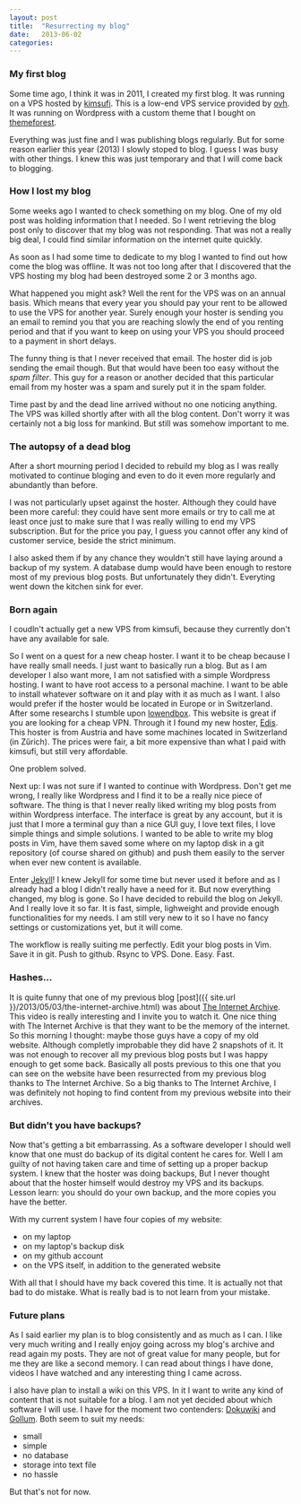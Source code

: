 ```yaml
---
layout: post
title:  "Resurrecting my blog"
date:   2013-06-02
categories: 
---
```



### My first blog

Some time ago, I think it was in 2011, I created my first blog. It was running on a VPS hosted by [kimsufi](http://www.kimsufi.com). This is a low-end VPS service provided by [ovh](http://www.ovh.com/). It was running on Wordpress with a custom theme that I bought on [themeforest](http://www.themeforest.com/).

Everything was just fine and I was publishing blogs regularly. But for some reason earlier this year (2013) I slowly stoped to blog. I guess I was busy with other things. I knew this was just temporary and that I will come back to blogging.

### How I lost my blog

Some weeks ago I wanted to check something on my blog. One of my old post was holding information that I needed. So I went retrieving the blog post only to discover that my blog was not responding. That was not a really big deal, I could find similar information on the internet quite quickly.

As soon as I had some time to dedicate to my blog I wanted to find out how come the blog was offline. It was not too long after that I discovered that the VPS hosting my blog had been destroyed some 2 or 3 months ago.

What happened you might ask? Well the rent for the VPS was on an annual basis. Which means that every year you should pay your rent to be allowed to use the VPS for another year. Surely enough your hoster is sending you an email to remind you that you are reaching slowly the end of you renting period and that if you want to keep on using your VPS you should proceed to a payment in short delays.

The funny thing is that I never received that email. The hoster did is job sending the email though. But that would have been too easy without the _spam filter_. This guy for a reason or another decided that this particular email from my hoster was a spam and surely put it in the spam folder.

Time past by and the dead line arrived without no one noticing anything. The VPS was killed shortly after with all the blog content. Don't worry it was certainly not a big loss for mankind. But still was somehow important to me.

### The autopsy of a dead blog

After a short mourning period I decided to rebuild my blog as I was really motivated to continue bloging and even to do it even more regularly and abundantly than before.

I was not particularly upset against the hoster. Although they could have been more careful: they could have sent more emails or try to call me at least once just to make sure that I was really willing to end my VPS subscription. But for the price you pay, I guess you cannot offer any kind of customer service, beside the strict minimum.

I also asked them if by any chance they wouldn't still have laying around a backup of my system. A database dump would have been enough to restore most of my previous blog posts. But unfortunately they didn't. Everyting went down the kitchen sink for ever.

### Born again

I coudln't actually get a new VPS from kimsufi, because they currently don't have any available for sale.

So I went on a quest for a new cheap hoster. I want it to be cheap because I have really small needs. I just want to basically run a blog. But as I am developer I also want more, I am not satisfied with a simple Wordpress hosting. I want to have root access to a personal machine. I want to be able to install whatever software on it and play with it as much as I want. I also would prefer if the hoster would be located in Europe or in Switzerland. After some researchs I stumble upon [lowendbox](http://lowendbox.com/). This website is great if you are looking for a cheap VPN. Through it I found my new hoster, [Edis](http://www.edis.at/). This hoster is from Austria and have some machines located in Switzerland (in Zűrich). The prices were fair, a bit more expensive than what I paid with kimsufi, but still very affordable.

One problem solved.

Next up: I was not sure if I wanted to continue with Wordpress. Don't get me wrong, I really like Wordpress and I find it to be a really nice piece of software. The thing is that I never really liked writing my blog posts from within Wordpress interface. The interface is great by any account, but it is just that I more a terminal guy than a nice GUI guy, I love text files, I love simple things and simple solutions. I wanted to be able to write my blog posts in Vim, have them saved some where on my laptop disk in a git repository (of course shared on github) and push them easily to the server when ever new content is available.

Enter [Jekyll](http://jekyllrb.com/)! I knew Jekyll for some time but never used it before and as I already had a blog I didn't really have a need for it. But now everything changed, my blog is gone. So I have decided to rebuild the blog on Jekyll. And I really love it so far. It is fast, simple, lighweight and provide enough functionalities for my needs. I am still very new to it so I have no fancy settings or customizations yet, but it will come.

The workflow is really suiting me perfectly. Edit your blog posts in Vim. Save it in git. Push to github. Rsync to VPS. Done. Easy. Fast.

### Hashes...

It is quite funny that one of my previous blog [post]({{ site.url }}/2013/05/03/the-internet-archive.html) was about [The Internet Archive](http://archive.org/). This video is really interesting and I invite you to watch it. One nice thing with The Internet Archive is that they want to be the memory of the internet. So this morning I thought: maybe those guys have a copy of my old website. Although completly improbable they did have 2 snapshots of it. It was not enough to recover all my previous blog posts but I was happy enough to get some back. Basically all posts previous to this one that you can see on the website have been resurrected from my previous blog thanks to The Internet Archive. So a big thanks to The Internet Archive, I was definitely not hoping to find content from my previous website into their archives.

### But didn't you have backups?

Now that's getting a bit embarrassing. As a software developer I should well know that one must do backup of its digital content he cares for. Well I am guilty of not having taken care and time of setting up a proper backup system. I knew that the hoster was doing backups, But I never thought about that the hoster himself would destroy my VPS and its backups. Lesson learn: you should do your own backup, and the more copies you have the better.

With my current system I have four copies of my website:

+ on my laptop
+ on my laptop's backup disk
+ on my github account
+ on the VPS itself, in addition to the generated website

With all that I should have my back covered this time. It is actually not that bad to do mistake. What is really bad is to not learn from your mistake.

### Future plans

As I said earlier my plan is to blog consistently and as much as I can. I like very much writing and I really enjoy going across my blog's archive and read again my posts. They are not of great value for many people, but for me they are like a second memory. I can read about things I have done, videos I have watched and any interesting thing I came across.

I also have plan to install a wiki on this VPS. In it I want to write any kind of content that is not suitable for a blog. I am not yet decided about which software I will use. I have for the moment two contenders: [Dokuwiki](https://www.dokuwiki.org/dokuwiki) and [Gollum](https://github.com/gollum/gollum). Both seem to suit my needs:

+ small
+ simple
+ no database
+ storage into text file
+ no hassle

But that's not for now.
